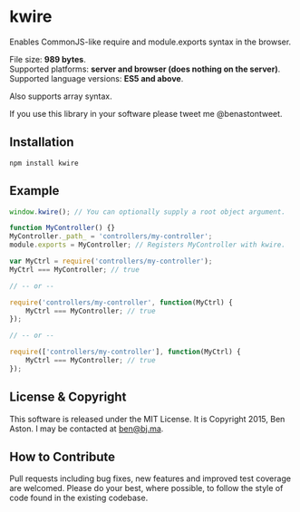 # kwire

Enables CommonJS-like require and module.exports syntax in the browser.

File size: **989 bytes**.<br/>
Supported platforms: **server and browser (does nothing on the server)**.<br/>
Supported language versions: **ES5 and above**.

Also supports array syntax.

If you use this library in your software please tweet me @benastontweet.

## Installation

```npm install kwire```

## Example

```javascript
window.kwire(); // You can optionally supply a root object argument.

function MyController() {}
MyController._path_ = 'controllers/my-controller';
module.exports = MyController; // Registers MyController with kwire.

var MyCtrl = require('controllers/my-controller');
MyCtrl === MyController; // true

// -- or --

require('controllers/my-controller', function(MyCtrl) {
	MyCtrl === MyController; // true
});

// -- or --

require(['controllers/my-controller'], function(MyCtrl) {
	MyCtrl === MyController; // true
});
```

## License & Copyright

This software is released under the MIT License. It is Copyright 2015, Ben Aston. I may be contacted at ben@bj.ma.

## How to Contribute

Pull requests including bug fixes, new features and improved test coverage are welcomed. Please do your best, where possible, to follow the style of code found in the existing codebase.